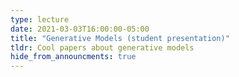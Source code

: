 ```yaml
---
type: lecture
date: 2021-03-03T16:00:00-05:00
title: "Generative Models (student presentation)"
tldr: Cool papers about generative models
hide_from_announcments: true
---
```




